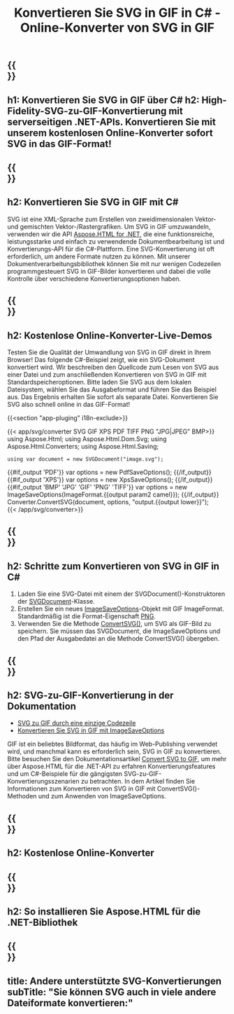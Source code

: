 ﻿---
translation: true
template: /templates/_template-conversion-child.md
title: Konvertieren Sie SVG in GIF in C# - Online-Konverter von SVG in GIF
description: Konvertieren Sie SVG in C# in GIF. Verwenden Sie einfach die Konverter-API innerhalb von ASP.NET oder einer beliebigen .NET-Anwendung. Probieren Sie den Online-SVG-zu-GIF-Konverter kostenlos aus!
url: /net/conversion/svg-to-gif/
family: html
platformtag: net
feature: conversion
informat: SVG
outformat: GIF
otherformats: PDF XPS BMP JPEG PNG TIFF
---

{{<section banner>}}
---
h1: Konvertieren Sie SVG in GIF über C#
h2: High-Fidelity-SVG-zu-GIF-Konvertierung mit serverseitigen .NET-APIs. Konvertieren Sie mit unserem kostenlosen Online-Konverter sofort SVG in das GIF-Format!
---

{{<section overview>}}
---
h2: Konvertieren Sie SVG in GIF mit C#
---

SVG ist eine XML-Sprache zum Erstellen von zweidimensionalen Vektor- und gemischten Vektor-/Rastergrafiken. Um SVG in GIF umzuwandeln, verwenden wir die API [Aspose.HTML for .NET](https://products.aspose.com/html/net/), die eine funktionsreiche, leistungsstarke und einfach zu verwendende Dokumentbearbeitung ist und Konvertierungs-API für die C#-Plattform. Eine SVG-Konvertierung ist oft erforderlich, um andere Formate nutzen zu können. Mit unserer Dokumentverarbeitungsbibliothek können Sie mit nur wenigen Codezeilen programmgesteuert SVG in GIF-Bilder konvertieren und dabei die volle Kontrolle über verschiedene Konvertierungsoptionen haben.

{{<section demos>}}
---
h2: Kostenlose Online-Konverter-Live-Demos
---

Testen Sie die Qualität der Umwandlung von SVG in GIF direkt in Ihrem Browser! Das folgende C#-Beispiel zeigt, wie ein SVG-Dokument konvertiert wird. Wir beschreiben den Quellcode zum Lesen von SVG aus einer Datei und zum anschließenden Konvertieren von SVG in GIF mit Standardspeicheroptionen. Bitte laden Sie SVG aus dem lokalen Dateisystem, wählen Sie das Ausgabeformat und führen Sie das Beispiel aus. Das Ergebnis erhalten Sie sofort als separate Datei. Konvertieren Sie SVG also schnell online in das GIF-Format!

{{<section "app-pluging" i18n-exclude>}}

{{< app/svg/converter SVG GIF XPS PDF TIFF PNG "JPG|JPEG" BMP>}}
using Aspose.Html;
using Aspose.Html.Dom.Svg;
using Aspose.Html.Converters;
using Aspose.Html.Saving;

    using var document = new SVGDocument("image.svg");
{{#if_output 'PDF'}}
    var options = new PdfSaveOptions();
{{/if_output}}
{{#if_output 'XPS'}}
    var options = new XpsSaveOptions();
{{/if_output}}
{{#if_output 'BMP' 'JPG' 'GIF' 'PNG' 'TIFF'}}
    var options = new ImageSaveOptions(ImageFormat.{{output param2 camel}});
{{/if_output}}
    Converter.ConvertSVG(document, options, "output.{{output lower}}");   
{{< /app/svg/converter>}}


{{<section steps>}}
---
h2: Schritte zum Konvertieren von SVG in GIF in C#
---
1. Laden Sie eine SVG-Datei mit einem der SVGDocument()-Konstruktoren der [SVGDocument](https://apireference.aspose.com/html/net/aspose.html.dom.svg/svgdocument)-Klasse.
1. Erstellen Sie ein neues [ImageSaveOptions](https://apireference.aspose.com/html/net/aspose.html.saving/imagesaveoptions)-Objekt mit GIF ImageFormat. Standardmäßig ist die Format-Eigenschaft [PNG](https://apireference.aspose.com/html/net/aspose.html.rendering.image/imageformat).
1. Verwenden Sie die Methode [ConvertSVG()](https://apireference.aspose.com/html/net/aspose.html.converters.converter/convertsvg/methods/3), um SVG als GIF-Bild zu speichern. Sie müssen das SVGDocument, die ImageSaveOptions und den Pfad der Ausgabedatei an die Methode ConvertSVG() übergeben.




{{<section documentation>}}
---
h2: SVG-zu-GIF-Konvertierung in der Dokumentation
---

  - <a href="https://docs.aspose.com/html/net/converting-between-formats/svg-to-gif/#svg-to-gif-durch-eine-einzelne-codezeile " target="_blank">SVG zu GIF durch eine einzige Codezeile</a>
  - <a href="https://docs.aspose.com/html/net/converting-between-formats/svg-to-gif/#convert-svg-to-gif-using-imagesaveoptions" target="_blank" >Konvertieren Sie SVG in GIF mit ImageSaveOptions</a>

GIF ist ein beliebtes Bildformat, das häufig im Web-Publishing verwendet wird, und manchmal kann es erforderlich sein, SVG in GIF zu konvertieren. Bitte besuchen Sie den Dokumentationsartikel [Convert SVG to GIF](https://docs.aspose.com/html/net/converting-between-formats/svg-to-gif/), um mehr über Aspose.HTML für die .NET-API zu erfahren Konvertierungsfeatures und um C#-Beispiele für die gängigsten SVG-zu-GIF-Konvertierungsszenarien zu betrachten. In dem Artikel finden Sie Informationen zum Konvertieren von SVG in GIF mit ConvertSVG()-Methoden und zum Anwenden von ImageSaveOptions.

{{<section online-converters>}}
---
h2: Kostenlose Online-Konverter
---

{{<section get-started>}}
---
h2: So installieren Sie Aspose.HTML für die .NET-Bibliothek
---

{{<section other-conversions>}}
---
title: Andere unterstützte SVG-Konvertierungen
subTitle: "Sie können SVG auch in viele andere Dateiformate konvertieren:"
---